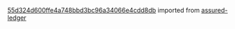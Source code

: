 [55d324d600ffe4a748bbd3bc96a34066e4cdd8db](https://github.com/insolar/assured-ledger/commit/55d324d600ffe4a748bbd3bc96a34066e4cdd8db) imported from [assured-ledger](https://github.com/insolar/assured-ledger)

